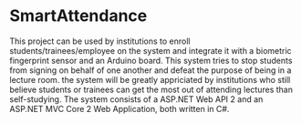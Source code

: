 # SmartAttendance
This project can be used by institutions to enroll students/trainees/employee on the system and integrate it with a biometric fingerprint sensor and an Arduino board. This system tries to stop students from signing on behalf of one another and defeat the purpose of being in a lecture room. the system will be greatly appriciated by institutions who still believe students or trainees can get the most out of attending lectures than self-studying. The system consists of a ASP.NET Web API 2 and an ASP.NET MVC Core 2 Web Application, both written in C#.
